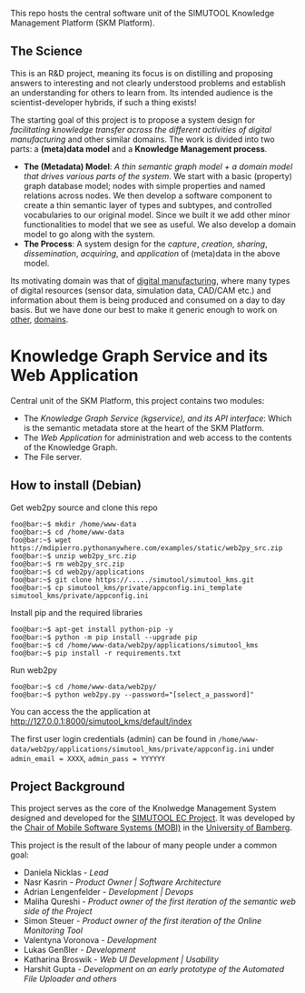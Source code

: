 This repo hosts the central software unit of the SIMUTOOL Knowledge Management Platform (SKM Platform).

## The Science

This is an R&D project, meaning its focus is on distilling and proposing answers to interesting and not clearly understood problems and establish an understanding for others to learn from. Its intended audience is the scientist-developer hybrids, if such a thing exists!

The starting goal of this project is to propose a system design for *facilitating knowledge transfer across the different activities of digital manufacturing* and other similar domains. The work is divided into two parts: a  **(meta)data model** and a **Knowledge Management process**.

*  **The (Metadata) Model**: *A thin semantic graph model + a domain model that drives various parts of the system*. We start with a basic (property) graph database model; nodes with simple properties and named relations across nodes. We then develop a software component to create a thin semantic layer of types and subtypes, and controlled vocabularies to our original model. Since we built it we add other minor functionalities to model that we see as useful. We also develop a domain model to go along with the system.
*  **The Process**: A system design for the *capture*, *creation*, *sharing*, *dissemination*, *acquiring*, and *application* of (meta)data in the above model.

Its motivating domain was that of [digital manufacturing](https://cordis.europa.eu/project/rcn/198371), where many types of digital resources (sensor data, simulation data, CAD/CAM etc.) and information about them is being produced and consumed on a day to day basis. But we have done our best to make it generic enough to work on [other](https://www.uni-bamberg.de/en/mobi/research/futureiot/), [domains](https://www.uni-bamberg.de/mobi/forschung/living-lab-bamberg/informationen-zur-datenerhebung/).


# Knowledge  Graph Service and its Web Application

Central unit of the SKM Platform, this project contains two modules:

* The *Knowledge Graph Service (kgservice), and its API interface*: Which is the semantic metadata store at the heart of the SKM Platform.
* The *Web Application* for administration and web access to the contents of the Knowledge Graph. 
* The File server.


## How to install (Debian)

Get web2py source and clone this repo

```shell
foo@bar:~$ mkdir /home/www-data
foo@bar:~$ cd /home/www-data
foo@bar:~$ wget https://mdipierro.pythonanywhere.com/examples/static/web2py_src.zip
foo@bar:~$ unzip web2py_src.zip
foo@bar:~$ rm web2py_src.zip
foo@bar:~$ cd web2py/applications
foo@bar:~$ git clone https://...../simutool/simutool_kms.git
foo@bar:~$ cp simutool_kms/private/appconfig.ini_template  simutool_kms/private/appconfig.ini 
```

Install pip and the required libraries

```shell
foo@bar:~$ apt-get install python-pip -y
foo@bar:~$ python -m pip install --upgrade pip
foo@bar:~$ cd /home/www-data/web2py/applications/simutool_kms
foo@bar:~$ pip install -r requirements.txt
```

Run web2py

```shell
foo@bar:~$ cd /home/www-data/web2py/
foo@bar:~$ python web2py.py --password="[select_a_password]"
```

You can access the the application at http://127.0.0.1:8000/simutool_kms/default/index

The first user login credentials (admin) can be found in `/home/www-data/web2py/applications/simutool_kms/private/appconfig.ini` under `admin_email = XXXX`, `admin_pass = YYYYYY`


## Project Background

This project serves as the core of the Knolwedge Management System designed and developed for the [SIMUTOOL EC Project](https://cordis.europa.eu/project/rcn/198371). It was developed by the [Chair of Mobile Software Systems (MOBI)](https://www.uni-bamberg.de/en/mobi/) in the [University of Bamberg](https://www.uni-bamberg.de). 

This project is the result of the labour of many people under a common goal:

* Daniela Nicklas - *Lead*
* Nasr Kasrin - *Product Owner | Software Architecture*
* Adrian Lengenfelder - *Development | Devops*
* Maliha Qureshi - *Product owner of the first iteration of the semantic web side of the Project*
* Simon Steuer - *Product owner of the first iteration of the Online Monitoring Tool*
* Valentyna Voronova - *Development*
* Lukas Genßler - *Development*
* Katharina Broswik - *Web UI Development | Usability*
* Harshit Gupta - *Development on an early prototype of the Automated File Uploader and others*
